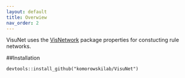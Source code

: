 ```yaml
---
layout: default
title: Overwiew
nav_order: 2
---
```


VisuNet uses the [VisNetwork](https://github.com/datastorm-open/visNetwork.git) package properties for constucting rule networks. 


##Installation


```{r}
devtools::install_github("komorowskilab/VisuNet")
```
